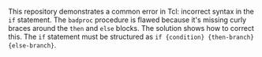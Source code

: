 This repository demonstrates a common error in Tcl: incorrect syntax in the `if` statement.  The `badproc` procedure is flawed because it's missing curly braces around the `then` and `else` blocks.  The solution shows how to correct this.  The `if` statement must be structured as `if {condition} {then-branch} {else-branch}`.